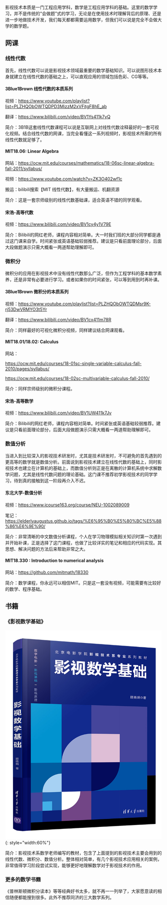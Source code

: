 影视技术本质是一门工程应用学科，数学是工程应用学科的基础。这里的数学学习，并不是传统的“会做题”式的学习，无论是在使用技术时理解背后的原理、还是进一步地做技术开发，我们每天都都需要运用数学，但我们可以说是完全不会做大学的数学题。



## 网课

### 线性代数

首先，线性代数可以说是影视技术领域最重要的数学基础知识。可以说图形技术本身就建立在线性代数的基础之上，可以直观应用的领域包括色彩、CG等等。



#### 3Blue1Brown 线性代数的本质系列

视频：https://www.youtube.com/playlist?list=PLZHQObOWTQDPD3MizzM2xVFitgF8hE_ab

翻译：https://www.bilibili.com/video/BV1Ys411k7yQ

简介：3B1B这套线性代数课程可以说是互联网上对线性代数诠释最好的一套可视化视频。结合线性代数的网课，当完全看懂这一系列视频时，影视技术所需的所有线性代数就足够了。



#### MIT18.06: Linear Algebra

网站：https://ocw.mit.edu/courses/mathematics/18-06sc-linear-algebra-fall-2011/syllabus/

视频：https://www.youtube.com/watch?v=ZK3O402wf1c

搬运：bilibili搜索【MIT 线性代数】，有大量搬运、机翻资源

简介：这是一套宗师级别的线性代数基础课，适合英语不错的同学观看。



#### 宋浩-高等代数

视频：https://www.bilibili.com/video/BV1cy4y1V79E

简介：Bilibili的网红老师，课程内容相对简单。大一时我们班的大部分同学都是通过这门课来自学。时间紧张或英语基础较弱推荐。建议是只看前面理论部分，后面大段做题演示只需大概看一两道帮助理解即可。



### 微积分

微积分的应用在影视技术中没有线性代数那么广泛，但作为工程学科的基本数学素养，还是非常有必要进行学习。或者如果你的时间紧张，可以等到用到时再补课。



#### 3Blue1Brown 微积分的本质系列

视频：https://www.youtube.com/playlist?list=PLZHQObOWTQDMsr9K-rj53DwVRMYO3t5Yr

翻译：https://www.bilibili.com/video/BV1cx411m78R

简介：同样最好的可视化微积分视频，同样建议结合网课观看。



#### MIT18.01/18.02: Calculus

网站：

https://ocw.mit.edu/courses/18-01sc-single-variable-calculus-fall-2010/pages/syllabus/

https://ocw.mit.edu/courses/18-02sc-multivariable-calculus-fall-2010/

简介：同样宗师级别的微积分课程。



#### 宋浩-高等数学

视频：https://www.bilibili.com/video/BV1UW411k7Jv

简介：Bilibili的网红老师，课程内容相对简单。时间紧张或英语基础较弱推荐。建议是只看前面理论部分，后面大段做题演示只需大概看一两道帮助理解即可。



### 数值分析

当进入到比较深入的影视技术研发时，尤其是技术研发时，不可避免的首先遇到的更高等的数学就是数值分析。前面说到影视技术建立在线性代数的基础上，同时影视技术也建立在计算机的基础上，而数值分析则正是在离散的计算机系统中求解数学问题，尤其是线性代数问题的理论基础。这门课不推荐初学影视技术的同学学习，待到真的接触到这一阶段再介入不迟。



#### 东北大学-数值分析

视频：https://www.icourse163.org/course/NEU-1002089009

笔记：https://elderlyaugustus.github.io/tags/%E6%95%B0%E5%80%BC%E5%88%86%E6%9E%90/

简介：非常清晰的中文数值分析课程，个人在学习物理模拟相关知识时第一次遇到并开始补课，正是选择了这门课程，也做了比较详实的笔记和相应的代码实现。其思想、解决问题的方法后来帮助非常之大。



#### MIT18.330 : Introduction to numerical analysis

网站：https://github.com/mitmath/18330

简介：数学课程，你永远可以相信MIT。只是这一套没有视频，可能需要有比较好的数学、程序基础。



## 书籍

### 《影视数学基础》

![影视数学基础](./images/影视数学基础.jpg){: style="width:60%"}

简介：影视技术系数学老师编写的教材，包含了上面提到的影视技术主要会用到的线性代数、微积分、数值分析。整体相对简单，有几个影视技术应用相关的案例，非常值得学习阶段尝试实现，能够更好地理解数学对于影视技术的作用。



### 更多的数学书籍

《普林斯顿微积分读本》等等经典好书太多，就不再一一列举了，大家愿意读的相信随便都能搜到很多。此外不推荐同济的三大数学系列。
